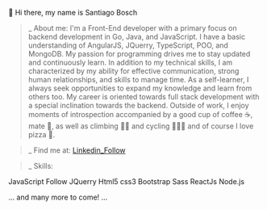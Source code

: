 👋 Hi there, my name is Santiago Bosch

>_ About me:
I'm a Front-End developer with a primary focus on backend development in Go, Java, and JavaScript. I have a basic understanding of AngularJS, JQuerry, TypeScript, POO, and MongoDB.
My passion for programming drives me to stay updated and continuously learn. In addition to my technical skills, I am characterized by my ability for effective communication, strong human relationships,
and skills to manage time. As a self-learner, I always seek opportunities to expand my knowledge and learn from others too. My career is oriented towards full stack development with a special inclination towards the backend.
Outside of work, I enjoy moments of introspection accompanied by a good cup of coffee ☕, mate 🧉, as well as climbing 🧗🏼 and cycling 🚴🏼‍♂️ and of course I love pizza 🍕.

>_ Find me at:
[Linkedin_Follow](https://www.linkedin.com/in/juan-santiago-bosch-genis/)

>_ Skills:
 
JavaScript Follow JQuerry 
Html5 css3
Bootstrap Sass
ReactJs Node.js

... and many more to come! ...

